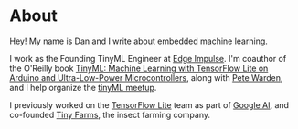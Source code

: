 # About

Hey! My name is Dan and I write about embedded machine learning.

I work as the Founding TinyML Engineer at [Edge Impulse](http://edgeimpulse.com/). I'm coauthor of the O'Reilly book [TinyML: Machine Learning with TensorFlow Lite on Arduino and Ultra-Low-Power Microcontrollers](https://www.amazon.com/TinyML-Learning-TensorFlow-Ultra-Low-Power-Microcontrollers/dp/1492052043), along with [Pete Warden](http://petewarden.com/), and I help organize the [tinyML meetup](https://www.meetup.com/tinyML-Enabling-ultra-low-Power-ML-at-the-Edge).

I previously worked on the [TensorFlow Lite](https://www.tensorflow.org/lite) team as part of [Google AI](https://ai.google/), and co-founded [Tiny Farms](https://www.tiny-farms.com/), the insect farming company.
